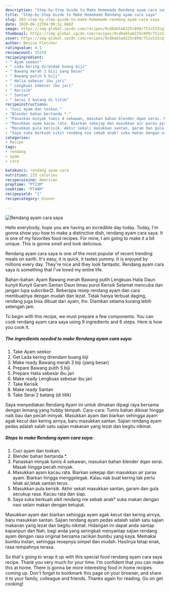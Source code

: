 ```yaml
---
description: "Step-by-Step Guide to Make Homemade Rendang ayam cara saya"
title: "Step-by-Step Guide to Make Homemade Rendang ayam cara saya"
slug: 393-step-by-step-guide-to-make-homemade-rendang-ayam-cara-saya
date: 2020-06-22T04:09:51.660Z
image: https://img-global.cpcdn.com/recipes/9cd8ab5a6225c899/751x532cq70/rendang-ayam-cara-saya-resipi-foto-utama.jpg
thumbnail: https://img-global.cpcdn.com/recipes/9cd8ab5a6225c899/751x532cq70/rendang-ayam-cara-saya-resipi-foto-utama.jpg
cover: https://img-global.cpcdn.com/recipes/9cd8ab5a6225c899/751x532cq70/rendang-ayam-cara-saya-resipi-foto-utama.jpg
author: Bessie Fletcher
ratingvalue: 4.1
reviewcount: 35259
recipeingredient:
- " Ayam seekor"
- " Lada kering direndam buang biji"
- " Bawang merah 3 biji yang besar"
- " Bawang putih 5 biji"
- " Halia sebesar ibu jari"
- " Lengkuas sebesar ibu jari"
- " Kerisik"
- " Santan"
- " Serai 2 batang di titik"
recipeinstructions:
- "Cuci ayam dan toskan."
- "Blender bahan bertanda *."
- "Panaskan minyak tumis 4 sekawan, masukan bahan blender dqan serai. Masak hingga pecah minyak."
- "Masukkan ayam kacau rata. Biarkan sekejap dan masukkan air paras ayam. Biarkan hingga menggelegak. Kalau nak buat kering tak perlu letak air,letak santan terus."
- "Masukkan pula kerisik. Akhir sekali masukkan santan, garam dan gula secukup rasa. Kacau rata dan siap."
- "Saya suka berkuah sikit rendang nie sebab anak² suka makan dengan nasi selain makan dengan ketupat."
categories:
- Recipe
tags:
- rendang
- ayam
- cara

katakunci: rendang ayam cara 
nutrition: 233 calories
recipecuisine: American
preptime: "PT23M"
cooktime: "PT48M"
recipeyield: "1"
recipecategory: Dinner

---
```



![Rendang ayam cara saya](https://img-global.cpcdn.com/recipes/9cd8ab5a6225c899/751x532cq70/rendang-ayam-cara-saya-resipi-foto-utama.jpg)

Hello everybody, hope you are having an incredible day today. Today, I'm gonna show you how to make a distinctive dish, rendang ayam cara saya. It is one of my favorites food recipes. For mine, I am going to make it a bit unique. This is gonna smell and look delicious.

Rendang ayam cara saya is one of the most popular of recent trending meals on earth. It's easy, it is quick, it tastes yummy. It is enjoyed by millions every day. They're nice and they look fantastic. Rendang ayam cara saya is something that I've loved my entire life.

Bahan-bahan: Ayam Bawang merah Bawang putih Lengkuas Halia Daun kunyit Kunyit Garam Santan Daun limau purut Kerisik Selamat mencuba dan jangan lupa subcribe😊. Beberapa resep rendang ayam dan cara membuatnya dengan mudah dan lezat. Tidak hanya terbuat daging, rendang juga bisa dibuat dari ayam, lho. Diamkan selama kurang lebih setengah jam.


To begin with this recipe, we must prepare a few components. You can cook rendang ayam cara saya using 9 ingredients and 6 steps. Here is how you cook it.

<!--inarticleads1-->

##### The ingredients needed to make Rendang ayam cara saya:

1. Take  Ayam seekor
1. Get  Lada kering direndam buang biji
1. Make ready  Bawang merah 3 biji (yang besar)
1. Prepare  Bawang putih 5 biji
1. Prepare  Halia sebesar ibu jari
1. Make ready  Lengkuas sebesar ibu jari
1. Take  Kerisik
1. Make ready  Santan
1. Take  Serai 2 batang (di titik)


Saya menyediakan Rendang Ayam ini untuk dimakan dipagi raya bersama dengan lemang yang hubby tempah. Cara-cara: Tumis bahan dikisar hingga naik bau dan pecah minyak. Masukkan ayam dan biarkan sehingga ayam agak kecut dan kering airnya, baru masukkan santan. Sajian rendang ayam pedas adalah salah satu sajian makanan yang lezat dan begitu nikmat. 

<!--inarticleads2-->

##### Steps to make Rendang ayam cara saya:

1. Cuci ayam dan toskan.
1. Blender bahan bertanda *.
1. Panaskan minyak tumis 4 sekawan, masukan bahan blender dqan serai. Masak hingga pecah minyak.
1. Masukkan ayam kacau rata. Biarkan sekejap dan masukkan air paras ayam. Biarkan hingga menggelegak. Kalau nak buat kering tak perlu letak air,letak santan terus.
1. Masukkan pula kerisik. Akhir sekali masukkan santan, garam dan gula secukup rasa. Kacau rata dan siap.
1. Saya suka berkuah sikit rendang nie sebab anak² suka makan dengan nasi selain makan dengan ketupat.


Masukkan ayam dan biarkan sehingga ayam agak kecut dan kering airnya, baru masukkan santan. Sajian rendang ayam pedas adalah salah satu sajian makanan yang lezat dan begitu nikmat. Hidangan ini dapat anda santap kapanpun dan Nah, bagi anda yang seringkali menyantap sajian rendang ayam dengan rasa original bersama racikan bumbu yang kaya. Memakai bumbu instan, sehingga resepnya simpel dan mudah. Hasilnya tetap enak, rasa rempahnya terasa. 

So that's going to wrap it up with this special food rendang ayam cara saya recipe. Thank you very much for your time. I'm confident that you can make this at home. There is gonna be more interesting food in home recipes coming up. Don't forget to bookmark this page on your browser, and share it to your family, colleague and friends. Thanks again for reading. Go on get cooking!
